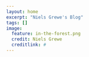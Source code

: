 ```yaml
---
layout: home
excerpt: "Niels Grewe's Blog"
tags: []
image:
  feature: in-the-forest.png
  credit: Niels Grewe
  creditlink: #
---
```

